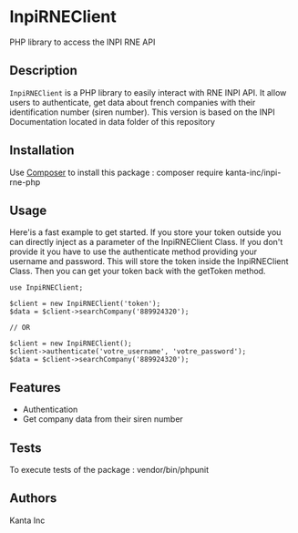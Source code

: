 # InpiRNEClient
PHP library to access the INPI RNE API

## Description
`InpiRNEClient` is a PHP library to easily interact with RNE INPI API. It allow users to authenticate, get data about french companies with their identification number (siren number).
This version is based on the INPI Documentation located in data folder of this repository

## Installation
Use [Composer](https://getcomposer.org/) to install this package :
composer require kanta-inc/inpi-rne-php

## Usage
Here'is a fast example to get started. If you store your token outside you can directly inject as a parameter of the InpiRNEClient Class.
If you don't provide it you have to use the authenticate method providing your username and password. This will store the token inside the InpiRNEClient Class.
Then you can get your token back with the getToken method.

```
use InpiRNEClient;

$client = new InpiRNEClient('token');
$data = $client->searchCompany('889924320');

// OR

$client = new InpiRNEClient();
$client->authenticate('votre_username', 'votre_password');
$data = $client->searchCompany('889924320');
```

## Features
- Authentication
- Get company data from their siren number

## Tests
To execute tests of the package :
vendor/bin/phpunit

## Authors
Kanta Inc
